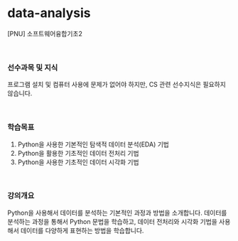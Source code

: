 # data-analysis
[PNU] 소프트웨어융합기초2

</br>

### 선수과목 및 지식
프로그램 설치 및 컴퓨터 사용에 문제가 없어야 하지만, CS 관련 선수지식은 필요하지 않습니다. 

</br>

### 학습목표
1. Python을 사용한 기본적인 탐색적 데이터 분석(EDA) 기법
2. Python을 활용한 기초적인 데이터 전처리 기법
3. Python을 사용한 기초적인 데이터 시각화 기법

</br>

### 강의개요
Python을 사용해서 데이터를 분석하는 기본적인 과정과 방법을 소개합니다. 데이터를 분석하는 과정을 통해서 Python 문법을 학습하고, 데이터 전처리와 시각화 기법을 사용해서 데이터를 다양하게 표현하는 방법을 학습합니다. 
